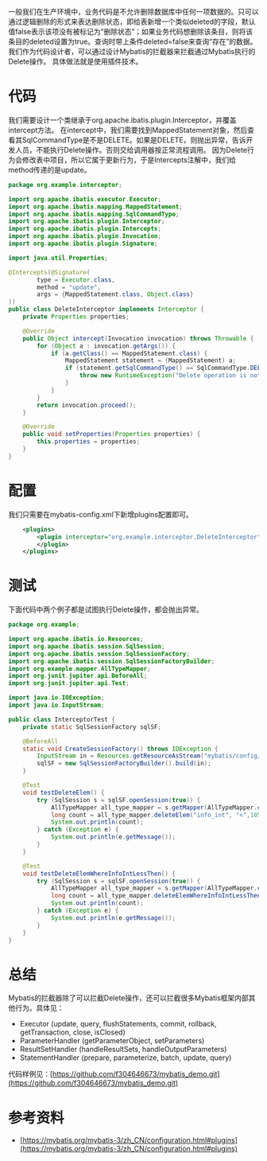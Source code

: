 ﻿一般我们在生产环境中，业务代码是不允许删除数据库中任何一项数据的。只可以通过逻辑删除的形式来表达删除状态，即给表新增一个类似deleted的字段，默认值false表示该项没有被标记为“删除状态”；如果业务代码想删除该条目，则将该条目的deleted设置为true。查询时带上条件deleted=false来查询“存在”的数据。
我们作为代码设计者，可以通过设计Mybatis的拦截器来拦截通过Mybatis执行的Delete操作。
具体做法就是使用插件技术。
# 代码
我们需要设计一个类继承于org.apache.ibatis.plugin.Interceptor，并覆盖intercept方法。
在intercept中，我们需要找到MappedStatement对象，然后查看其SqlCommandType是不是DELETE。如果是DELETE，则抛出异常，告诉开发人员，不能执行Delete操作。否则交给调用器按正常流程调用。
因为Delete行为会修改表中项目，所以它属于更新行为，于是Intercepts注解中，我们给method传递的是update。
```java
package org.example.interceptor;

import org.apache.ibatis.executor.Executor;
import org.apache.ibatis.mapping.MappedStatement;
import org.apache.ibatis.mapping.SqlCommandType;
import org.apache.ibatis.plugin.Interceptor;
import org.apache.ibatis.plugin.Intercepts;
import org.apache.ibatis.plugin.Invocation;
import org.apache.ibatis.plugin.Signature;

import java.util.Properties;

@Intercepts(@Signature(
        type = Executor.class,
        method = "update",
        args = {MappedStatement.class, Object.class}
))
public class DeleteInterceptor implements Interceptor {
    private Properties properties;

    @Override
    public Object intercept(Invocation invocation) throws Throwable {
        for (Object a : invocation.getArgs()) {
            if (a.getClass() == MappedStatement.class) {
                MappedStatement statement = (MappedStatement) a;
                if (statement.getSqlCommandType() == SqlCommandType.DELETE) {
                    throw new RuntimeException("Delete operation is not allowed");
                }
            }
        }
        return invocation.proceed();
    }

    @Override
    public void setProperties(Properties properties) {
        this.properties = properties;
    }
}
```
# 配置
我们只需要在mybatis-config.xml下新增plugins配置即可。
```xml
    <plugins>
        <plugin interceptor="org.example.interceptor.DeleteInterceptor">
        </plugin>
    </plugins>
```
# 测试
下面代码中两个例子都是试图执行Delete操作，都会抛出异常。
```java
package org.example;

import org.apache.ibatis.io.Resources;
import org.apache.ibatis.session.SqlSession;
import org.apache.ibatis.session.SqlSessionFactory;
import org.apache.ibatis.session.SqlSessionFactoryBuilder;
import org.example.mapper.AllTypeMapper;
import org.junit.jupiter.api.BeforeAll;
import org.junit.jupiter.api.Test;

import java.io.IOException;
import java.io.InputStream;

public class InterceptorTest {
    private static SqlSessionFactory sqlSF;

    @BeforeAll
    static void CreateSessionFactory() throws IOException {
        InputStream in = Resources.getResourceAsStream("mybatis/config/mybatis-config-interceptor.xml");
        sqlSF = new SqlSessionFactoryBuilder().build(in);
    }

    @Test
    void testDeleteElem() {
        try (SqlSession s = sqlSF.openSession(true)) {
            AllTypeMapper all_type_mapper = s.getMapper(AllTypeMapper.class);
            long count = all_type_mapper.deleteElem("info_int", "<",105);
            System.out.println(count);
        } catch (Exception e) {
            System.out.println(e.getMessage());
        }
    }

    @Test
    void testDeleteElemWhereInfoIntLessThen() {
        try (SqlSession s = sqlSF.openSession(true)) {
            AllTypeMapper all_type_mapper = s.getMapper(AllTypeMapper.class);
            long count = all_type_mapper.deleteElemWhereInfoIntLessThen(103);
            System.out.println(count);
        } catch (Exception e) {
            System.out.println(e.getMessage());
        }
    }
}
```
# 总结
Mybatis的拦截器除了可以拦截Delete操作，还可以拦截很多Mybatis框架内部其他行为。具体见：
- Executor (update, query, flushStatements, commit, rollback, getTransaction, close, isClosed)
- ParameterHandler (getParameterObject, setParameters)
- ResultSetHandler (handleResultSets, handleOutputParameters)
- StatementHandler (prepare, parameterize, batch, update, query)

代码样例见：[https://github.com/f304646673/mybatis_demo.git](https://github.com/f304646673/mybatis_demo.git)
# 参考资料
- [https://mybatis.org/mybatis-3/zh_CN/configuration.html#plugins](https://mybatis.org/mybatis-3/zh_CN/configuration.html#plugins)
